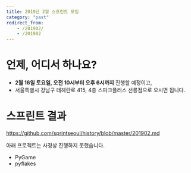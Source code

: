 ```yaml
---
title: 2019년 2월 스프린트 모임
category: "past"
redirect_from:
    - /201902/
    - /201902
---
```


# 언제, 어디서 하나요?

* **2월 16일 토요일, 오전 10시부터 오후 6시까지** 진행할 예정이고,
* 서울특별시 강남구 테헤란로 415, 4층 스파크플러스 선릉점으로 오시면 됩니다.

# 스프린트 결과

<https://github.com/sprintseoul/history/blob/master/201902.md>

아래 프로젝트는 사정상 진행하지 못했습니다.
- PyGame
- pyflakes
